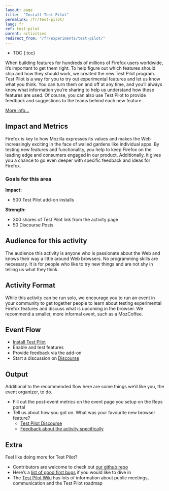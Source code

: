 ```yaml
---
layout: page
title:  "Install Test Pilot"
permalink: /fr/test-pilot/
lang: fr
ref: test-pilot
parent: activities
redirect_from: "/fr/experiments/test-pilot/"
---
```


* TOC
{:toc}

When building features for hundreds of millions of Firefox users worldwide, it’s important to get them right. To help figure out which features should ship and how they should work, we created the new Test Pilot program. Test Pilot is a way for you to try out experimental features and let us know what you think. You can turn them on and off at any time, and you’ll always know what information you’re sharing to help us understand how these features are used. Of course, you can also use Test Pilot to provide feedback and suggestions to the teams behind each new feature.

[More info...](https://blog.mozilla.org/blog/2016/05/10/you-can-help-build-the-future-of-firefox-with-the-new-test-pilot-program/)

## Impact and Metrics

Firefox is key to how Mozilla expresses its values and makes the Web increasingly exciting in the face of walled gardens like individual apps. By testing new features and functionality, you help to keep Firefox on the leading edge and consumers engaged in our product. Additionally, it gives you a chance to go even deeper with specific feedback and ideas for Firefox.

### Goals for this area

__Impact:__

* 500 Test Pilot add-on installs

__Strength:__

* 300 shares of Test Pilot link from the activity page
* 50 Discourse Posts

## Audience for this activity

The audience this activity is anyone who is passionate about the Web and knows their way a little around Web browsers. No programming skills are necessary. It is for people who like to try new things and are not shy in telling us what they think.

## Activity Format

While this activity can be run solo, we encourage you to run an event in your community to get together people to learn about testing experimental Firefox features and discuss what is upcoming in the browser. We recommend a smaller, more informal event, such as a MozCoffee.

## Event Flow

* [Install Test Pilot](http://testpilot.firefox.com/experiments?utm_source=activity.mozilla.community&utm_medium=referral&utm_campaign=moz-community-2016)
* Enable and test features
* Provide feedback via the add-on
* Start a discussion on [Discourse](https://discourse.mozilla-community.org/c/test-pilot)

## Output

Additional to the recommended flow here are some things we’d like you, the event organizer, to do.

* Fill out the post-event metrics on the event page you setup on the Reps portal
* Tell us about how you got on. What was your favourite new browser feature?
    * [Test Pilot Discourse](https://discourse.mozilla-community.org/c/test-pilot)
    * [Feedback about the activity specifically](https://discourse.mozilla-community.org/t/activate-mozilla-install-test-pilot/10075/1)

## Extra

Feel like doing more for Test Pilot?

* Contributors are welcome to check out [our github repo](https://github.com/mozilla/testpilot/)
* Here’s a [list of good first bugs](https://github.com/mozilla/testpilot/issues?q=is%3Aopen+is%3Aissue+label%3Agood-first-bug) if you would like to dive in
* The [Test Pilot Wiki](https://wiki.mozilla.org/Test_Pilot) has lots of information about public meetings, communication and the Test Pilot roadmap
